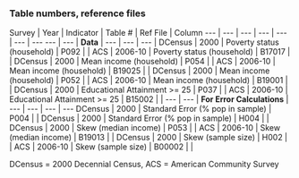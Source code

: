 ### Table numbers, reference files

Survey | Year | Indicator | Table # | Ref File | Column 
--- | --- | --- | --- | --- | --- | ---
--- | --- | **Data** | --- | --- | --- | 
DCensus | 2000 | Poverty status (household) | P092 | | 
ACS | 2006-10 | Poverty status (household) | B17017 | | 
DCensus | 2000 | Mean income (household) | P054 | | 
ACS | 2006-10 | Mean income (household) | B19025 | | 
DCensus | 2000 | Mean income (household) | P052 | | 
ACS | 2006-10 | Mean income (household) | B19001 | | 
DCensus | 2000 | Educational Attainment >= 25 | P037 | | 
ACS | 2006-10 | Educational Attainment >= 25 | B15002 | | 
--- | --- | **For Error Calculations** | --- | --- | --- | ---
DCensus | 2000 | Standard Error (% pop in sample) | P004 | | 
DCensus | 2000 | Standard Error (% pop in sample) | H004 | | 
DCensus | 2000 | Skew (median income) | P053 | | 
ACS | 2006-10 | Skew (median income) | B19013 | | 
DCensus | 2000 | Skew (sample size) | H002 | | 
ACS | 2006-10 | Skew (sample size) | B00002 | | 

DCensus = 2000 Decennial Census, ACS = American Community Survey
